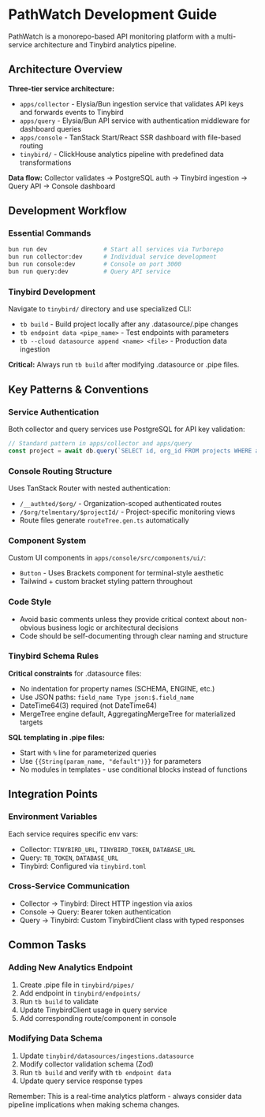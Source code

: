 # PathWatch Development Guide

PathWatch is a monorepo-based API monitoring platform with a multi-service architecture and Tinybird analytics pipeline.

## Architecture Overview

**Three-tier service architecture:**

- `apps/collector` - Elysia/Bun ingestion service that validates API keys and forwards events to Tinybird
- `apps/query` - Elysia/Bun API service with authentication middleware for dashboard queries
- `apps/console` - TanStack Start/React SSR dashboard with file-based routing
- `tinybird/` - ClickHouse analytics pipeline with predefined data transformations

**Data flow:** Collector validates → PostgreSQL auth → Tinybird ingestion → Query API → Console dashboard

## Development Workflow

### Essential Commands

```bash
bun run dev                # Start all services via Turborepo
bun run collector:dev      # Individual service development
bun run console:dev        # Console on port 3000
bun run query:dev          # Query API service
```

### Tinybird Development

Navigate to `tinybird/` directory and use specialized CLI:

- `tb build` - Build project locally after any .datasource/.pipe changes
- `tb endpoint data <pipe_name>` - Test endpoints with parameters
- `tb --cloud datasource append <name> <file>` - Production data ingestion

**Critical:** Always run `tb build` after modifying .datasource or .pipe files.

## Key Patterns & Conventions

### Service Authentication

Both collector and query services use PostgreSQL for API key validation:

```typescript
// Standard pattern in apps/collector and apps/query
const project = await db.query(`SELECT id, org_id FROM projects WHERE api_key = $1`, [apiKey]);
```

### Console Routing Structure

Uses TanStack Router with nested authentication:

- `/__authted/$org/` - Organization-scoped authenticated routes
- `/$org/telmentary/$projectId/` - Project-specific monitoring views
- Route files generate `routeTree.gen.ts` automatically

### Component System

Custom UI components in `apps/console/src/components/ui/`:

- `Button` - Uses Brackets component for terminal-style aesthetic
- Tailwind + custom bracket styling pattern throughout

### Code Style

- Avoid basic comments unless they provide critical context about non-obvious business logic or architectural decisions
- Code should be self-documenting through clear naming and structure

### Tinybird Schema Rules

**Critical constraints** for .datasource files:

- No indentation for property names (SCHEMA, ENGINE, etc.)
- Use JSON paths: `field_name Type json:$.field_name`
- DateTime64(3) required (not DateTime64)
- MergeTree engine default, AggregatingMergeTree for materialized targets

**SQL templating in .pipe files:**

- Start with `%` line for parameterized queries
- Use `{{String(param_name, "default")}}` for parameters
- No modules in templates - use conditional blocks instead of functions

## Integration Points

### Environment Variables

Each service requires specific env vars:

- Collector: `TINYBIRD_URL`, `TINYBIRD_TOKEN`, `DATABASE_URL`
- Query: `TB_TOKEN`, `DATABASE_URL`
- Tinybird: Configured via `tinybird.toml`

### Cross-Service Communication

- Collector → Tinybird: Direct HTTP ingestion via axios
- Console → Query: Bearer token authentication
- Query → Tinybird: Custom TinybirdClient class with typed responses

## Common Tasks

### Adding New Analytics Endpoint

1. Create .pipe file in `tinybird/pipes/`
2. Add endpoint in `tinybird/endpoints/`
3. Run `tb build` to validate
4. Update TinybirdClient usage in query service
5. Add corresponding route/component in console

### Modifying Data Schema

1. Update `tinybird/datasources/ingestions.datasource`
2. Modify collector validation schema (Zod)
3. Run `tb build` and verify with `tb endpoint data`
4. Update query service response types

Remember: This is a real-time analytics platform - always consider data pipeline implications when making schema changes.
